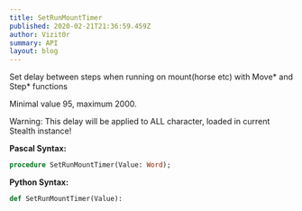 ```yaml
---
title: SetRunMountTimer
published: 2020-02-21T21:36:59.459Z
author: Vizit0r
summary: API
layout: blog
---
```


 

Set delay between steps when running on mount(horse etc) with Move* and Step* functions

Minimal value 95, maximum 2000.

Warning: This delay will be applied to ALL character, loaded in current Stealth instance!

**Pascal Syntax:**

```pascal
procedure SetRunMountTimer(Value: Word);
```

**Python Syntax:**
```python
def SetRunMountTimer(Value):
```